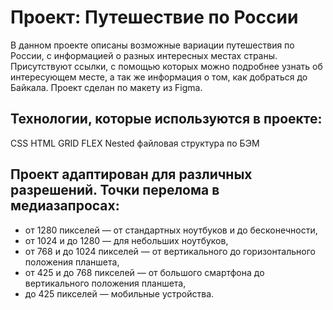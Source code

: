 # Проект: Путешествие по России
В данном проекте описаны возможные вариации путешествия по России, с информацией о разных интересных местах страны. Присутствуют ссылки, с помощью которых можно подробнее узнать об интересующем месте, а так же информация о том, как добраться до Байкала.
Проект сделан по макету из Figma.

## Технологии, которые используются в проекте:
CSS
HTML
GRID
FLEX
Nested файловая структура по БЭМ


## Проект адаптирован для различных разрешений. Точки перелома в медиазапросах:
* от 1280 пикселей — от стандартных ноутбуков и до бесконечности,
* от 1024 и до 1280 — для небольших ноутбуков,
* от 768 и до 1024 пикселей — от вертикального до горизонтального положения планшета,
* от 425 и до 768 пикселей — от большого смартфона до вертикального положения планшета,
* до 425 пикселей — мобильные устройства.